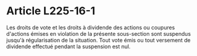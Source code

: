 # Article L225-16-1

Les droits de vote et les droits à dividende des actions ou coupures d'actions émises en violation de la présente sous-section sont suspendus jusqu'à régularisation de la situation. Tout vote émis ou tout versement de dividende effectué pendant la suspension est nul.
